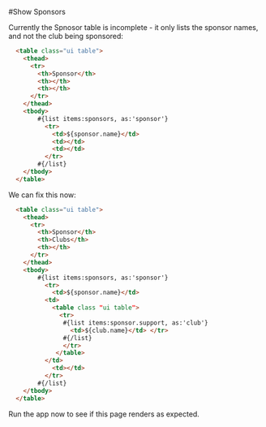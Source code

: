 #Show Sponsors

Currently the Spnosor table is incomplete - it only lists the sponsor names, and not the club being sponsored:

~~~html
  <table class="ui table">
    <thead>
      <tr>
        <th>Sponsor</th>
        <th></th>
        <th></th>
      </tr>
    </thead>
    <tbody>
	    #{list items:sponsors, as:'sponsor'}
	      <tr>
	        <td>${sponsor.name}</td>
            <td></td>
	        <td></td>
	      </tr>
	    #{/list}
    </tbody>
  </table>
~~~

We can fix this now:

~~~html
  <table class="ui table">
    <thead>
      <tr>
        <th>Sponsor</th>
        <th>Clubs</th>
        <th></th>
      </tr>
    </thead>
    <tbody>
	    #{list items:sponsors, as:'sponsor'}
	      <tr>
	        <td>${sponsor.name}</td>
          <td> 
            <table class "ui table">
              <tr>
               #{list items:sponsor.support, as:'club'}
                 <td>${club.name}</td> </tr>
               #{/list}
               </tr>
             </table>            
          </td>
	        <td></td>
	      </tr>
	    #{/list}
    </tbody>
  </table>
~~~

Run the app now to see if this page renders as expected.



